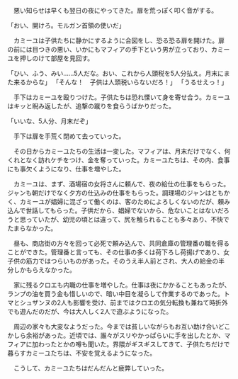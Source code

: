 　悪い知らせは早くも翌日の夜にやってきた。扉を荒っぽく叩く音がする。

「おい、開けろ。モルガン首領の使いだ」

　カミーユは子供たちに静かにするように合図をし、恐る恐る扉を開けた。扉の前には目つきの悪い、いかにもマフィアの手下という男が立っており、カミーユを押しのけて部屋を見回す。

「ひい、ふう、みい……5人だな。おい、これから人頭税を5人分払え。月末にまた来るからな」
「そんな！　子供は人頭税いらないだろ！」
「うるせえっ！」

　手下はカミーユを殴りつけた。子供たちは恐れ慄いて身を寄せ合う。カミーユはキッと睨み返したが、追撃の蹴りを食らうばかりだった。

「いいな、5人分、月末だぞ」

　手下は扉を手荒く閉めて去っていった。



　その日からカミーユたちの生活は一変した。マフィアは、月末だけでなく、何くれとなく訪れケチをつけ、金を奪っていった。カミーユたちは、その内、食事にも事欠くようになり、仕事を増やした。

　カミーユは、まず、酒場宿の女将さんに頼んで、夜の給仕の仕事をもらった。ジャンも朝だけでなく夕方の仕込みの仕事をもらった。調理場のジャンはともかく、カミーユが娼婦に混ざって働くのは、客のためによろしくないのだが、頼み込んで世話してもらった。子供だから、娼婦でないから、危ないことはないだろうと思っていたが、幼児の頃とは違って、尻を触られることも多々あり、不快でたまらなかった。

　昼も、商店街の方々を回って必死で頼み込んで、共同倉庫の管理番の職を得ることができた。管理番と言っても、その仕事の多くは荷下ろし荷揚げであり、女子供の筋力ではつらいものがあった。そのうえ半人前とされ、大人の給金の半分しかもらえなかった。

　家に残るクロエも内職の仕事を増やした。仕事は夜にかかることもあったが、ランプの油を買う金も惜しいので、暗い中目を凝らして作業するのであった。トマとシュザンヌの2人も影響を受け、前まではクロエの気分転換も兼ねて時折外でも遊んだのだが、今は大人しく2人で遊ぶようになった。

　周辺の家々も大変なようだった。今までは貧しいながらもお互い助け合いどこかしら余裕があった。近頃では、誰々がスリやかっぱらいに手を出したとか、マフィアに加わったとかの噂も聞いた。界隈がギスギスしてきて、子供たちだけで暮らすカミーユたちは、不安を覚えるようになった。

　こうして、カミーユたちはだんだんと疲弊していった。
